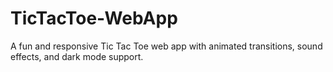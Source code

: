 # TicTacToe-WebApp
A fun and responsive Tic Tac Toe web app with animated transitions, sound effects, and dark mode support.
